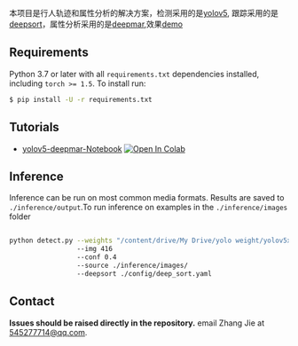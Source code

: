 本项目是行人轨迹和属性分析的解决方案，检测采用的是[yolov5](https://github.com/ultralytics/yolov5), 跟踪采用的是[deepsort](https://github.com/ZQPei/deep_sort_pytorch)，属性分析采用的是[deepmar](https://github.com/dangweili/pedestrian-attribute-recognition-pytorch),效果[demo](https://www.youtube.com/watch?v=Cu3ERM0Zk4s)

## Requirements

Python 3.7 or later with all `requirements.txt` dependencies installed, including `torch >= 1.5`. To install run:
```bash
$ pip install -U -r requirements.txt
```


## Tutorials

* [yolov5-deepmar-Notebook](https://github.com/lanmengyiyu/yolov5-deepmar/blob/master/yolov5-deepmar.ipynb) <a href="https://colab.research.google.com/github/lanmengyiyu/yolov5-deepmar/blob/master/yolov5-deepmar.ipynb"><img src="https://colab.research.google.com/assets/colab-badge.svg" alt="Open In Colab"></a>


## Inference

Inference can be run on most common media formats. Results are saved to `./inference/output`.To run inference on examples in the `./inference/images` folder
```bash

python detect.py --weights "/content/drive/My Drive/yolo weight/yolov5x.pt" 
                 --img 416 
                 --conf 0.4 
                 --source ./inference/images/ 
                 --deepsort ./config/deep_sort.yaml

```

## Contact

**Issues should be raised directly in the repository.** email Zhang Jie at 545277714@qq.com. 
